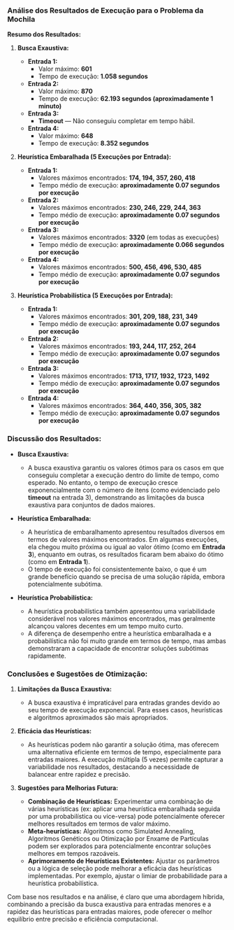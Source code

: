 ### Análise dos Resultados de Execução para o Problema da Mochila

**Resumo dos Resultados:**

1. **Busca Exaustiva:**
   - **Entrada 1:**
     - Valor máximo: **601**
     - Tempo de execução: **1.058 segundos**
   - **Entrada 2:**
     - Valor máximo: **870**
     - Tempo de execução: **62.193 segundos (aproximadamente 1 minuto)**
   - **Entrada 3:**
     - **Timeout** — Não conseguiu completar em tempo hábil.
   - **Entrada 4:**
     - Valor máximo: **648**
     - Tempo de execução: **8.352 segundos**

2. **Heurística Embaralhada (5 Execuções por Entrada):**
   - **Entrada 1:**
     - Valores máximos encontrados: **174, 194, 357, 260, 418**
     - Tempo médio de execução: **aproximadamente 0.07 segundos por execução**
   - **Entrada 2:**
     - Valores máximos encontrados: **230, 246, 229, 244, 363**
     - Tempo médio de execução: **aproximadamente 0.07 segundos por execução**
   - **Entrada 3:**
     - Valores máximos encontrados: **3320** (em todas as execuções)
     - Tempo médio de execução: **aproximadamente 0.066 segundos por execução**
   - **Entrada 4:**
     - Valores máximos encontrados: **500, 456, 496, 530, 485**
     - Tempo médio de execução: **aproximadamente 0.07 segundos por execução**

3. **Heurística Probabilística (5 Execuções por Entrada):**
   - **Entrada 1:**
     - Valores máximos encontrados: **301, 209, 188, 231, 349**
     - Tempo médio de execução: **aproximadamente 0.07 segundos por execução**
   - **Entrada 2:**
     - Valores máximos encontrados: **193, 244, 117, 252, 264**
     - Tempo médio de execução: **aproximadamente 0.07 segundos por execução**
   - **Entrada 3:**
     - Valores máximos encontrados: **1713, 1717, 1932, 1723, 1492**
     - Tempo médio de execução: **aproximadamente 0.07 segundos por execução**
   - **Entrada 4:**
     - Valores máximos encontrados: **364, 440, 356, 305, 382**
     - Tempo médio de execução: **aproximadamente 0.07 segundos por execução**

### Discussão dos Resultados:

- **Busca Exaustiva:**
  - A busca exaustiva garantiu os valores ótimos para os casos em que conseguiu completar a execução dentro do limite de tempo, como esperado. No entanto, o tempo de execução cresce exponencialmente com o número de itens (como evidenciado pelo **timeout** na entrada 3), demonstrando as limitações da busca exaustiva para conjuntos de dados maiores.

- **Heurística Embaralhada:**
  - A heurística de embaralhamento apresentou resultados diversos em termos de valores máximos encontrados. Em algumas execuções, ela chegou muito próxima ou igual ao valor ótimo (como em **Entrada 3**), enquanto em outras, os resultados ficaram bem abaixo do ótimo (como em **Entrada 1**). 
  - O tempo de execução foi consistentemente baixo, o que é um grande benefício quando se precisa de uma solução rápida, embora potencialmente subótima.

- **Heurística Probabilística:**
  - A heurística probabilística também apresentou uma variabilidade considerável nos valores máximos encontrados, mas geralmente alcançou valores decentes em um tempo muito curto. 
  - A diferença de desempenho entre a heurística embaralhada e a probabilística não foi muito grande em termos de tempo, mas ambas demonstraram a capacidade de encontrar soluções subótimas rapidamente.

### Conclusões e Sugestões de Otimização:

1. **Limitações da Busca Exaustiva:**
   - A busca exaustiva é impraticável para entradas grandes devido ao seu tempo de execução exponencial. Para esses casos, heurísticas e algoritmos aproximados são mais apropriados.

2. **Eficácia das Heurísticas:**
   - As heurísticas podem não garantir a solução ótima, mas oferecem uma alternativa eficiente em termos de tempo, especialmente para entradas maiores. A execução múltipla (5 vezes) permite capturar a variabilidade nos resultados, destacando a necessidade de balancear entre rapidez e precisão.

3. **Sugestões para Melhorias Futura:**
   - **Combinação de Heurísticas:** Experimentar uma combinação de várias heurísticas (ex: aplicar uma heurística embaralhada seguida por uma probabilística ou vice-versa) pode potencialmente oferecer melhores resultados em termos de valor máximo.
   - **Meta-heurísticas:** Algoritmos como Simulated Annealing, Algoritmos Genéticos ou Otimização por Enxame de Partículas podem ser explorados para potencialmente encontrar soluções melhores em tempos razoáveis.
   - **Aprimoramento de Heurísticas Existentes:** Ajustar os parâmetros ou a lógica de seleção pode melhorar a eficácia das heurísticas implementadas. Por exemplo, ajustar o limiar de probabilidade para a heurística probabilística.

Com base nos resultados e na análise, é claro que uma abordagem híbrida, combinando a precisão da busca exaustiva para entradas menores e a rapidez das heurísticas para entradas maiores, pode oferecer o melhor equilíbrio entre precisão e eficiência computacional.